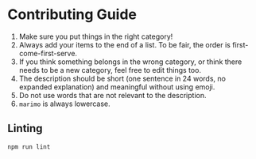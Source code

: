 # Contributing Guide

1. Make sure you put things in the right category!
2. Always add your items to the end of a list. To be fair, the order is first-come-first-serve.
3. If you think something belongs in the wrong category, or think there needs to be a new category, feel free to edit things too.
4. The description should be short (one sentence in 24 words, no expanded explanation) and meaningful without using emoji.
5. Do not use words that are not relevant to the description.
6. `marimo` is always lowercase.

## Linting

```bash
npm run lint
```
